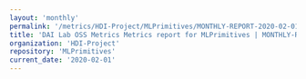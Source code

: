 ```yaml
---
layout: 'monthly'
permalink: '/metrics/HDI-Project/MLPrimitives/MONTHLY-REPORT-2020-02-01/'
title: 'DAI Lab OSS Metrics Metrics report for MLPrimitives | MONTHLY-REPORT-2020-02-01'
organization: 'HDI-Project'
repository: 'MLPrimitives'
current_date: '2020-02-01'
---
```

